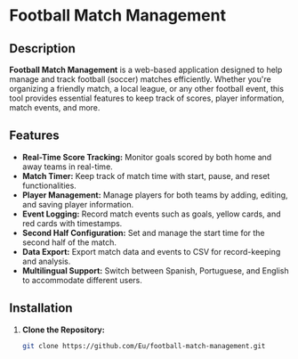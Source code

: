 # Football Match Management

## Description

**Football Match Management** is a web-based application designed to help manage and track football (soccer) matches efficiently. Whether you're organizing a friendly match, a local league, or any other football event, this tool provides essential features to keep track of scores, player information, match events, and more.

## Features

- **Real-Time Score Tracking:** Monitor goals scored by both home and away teams in real-time.
- **Match Timer:** Keep track of match time with start, pause, and reset functionalities.
- **Player Management:** Manage players for both teams by adding, editing, and saving player information.
- **Event Logging:** Record match events such as goals, yellow cards, and red cards with timestamps.
- **Second Half Configuration:** Set and manage the start time for the second half of the match.
- **Data Export:** Export match data and events to CSV for record-keeping and analysis.
- **Multilingual Support:** Switch between Spanish, Portuguese, and English to accommodate different users.

## Installation

1. **Clone the Repository:**

   ```bash
   git clone https://github.com/Eu/football-match-management.git
